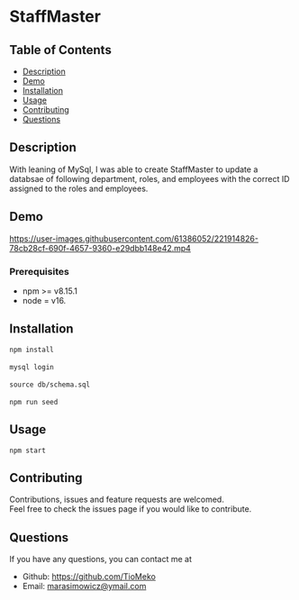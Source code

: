 # StaffMaster

  ## Table of Contents
  
  - [Description](#description)
  - [Demo](#demo)
  - [Installation](#installation)
  - [Usage](#usage)
  - [Contributing](#contributing)
  - [Questions](#questions)

  ## Description
With leaning of MySql, I was able to create StaffMaster to update a databsae of following department, roles, and employees with the correct ID assigned to the roles and employees.

  ## Demo
  
  https://user-images.githubusercontent.com/61386052/221914826-78cb28cf-690f-4657-9360-e29dbb148e42.mp4

  ### Prerequisites

  * npm >= v8.15.1
  * node = v16.
  
  ## Installation
  
  ```npm install``` <br><br>
  ```mysql login``` <br><br>
  ```source db/schema.sql``` <br><br>
  ```npm run seed```

  ## Usage
  ```npm start```
  
  ## Contributing
  
  Contributions, issues and feature requests are welcomed.<br>
  Feel free to check the issues page if you would like to contribute.
  
  
  ## Questions
  
  If you have any questions, you can contact me at

  * Github: https://github.com/TioMeko
  * Email: marasimowicz@ymail.com
